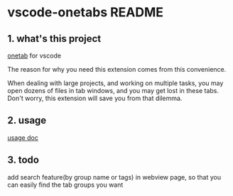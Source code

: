 # vscode-onetabs README

## 1. what's this project

[onetab](https://chrome.google.com/webstore/detail/onetab/chphlpgkkbolifaimnlloiipkdnihall) for vscode

The reason for why you need this extension comes from this convenience.

When dealing with large projects, and working on multiple tasks, you may open dozens of files
in tab windows, and you may get lost in these tabs. Don't worry, this extension will save you from that dilemma.

## 2. usage

[usage doc](./docs/usage.md)

## 3. todo

add search feature(by group name or tags) in webview page, so that you can easily find the tab groups you want
